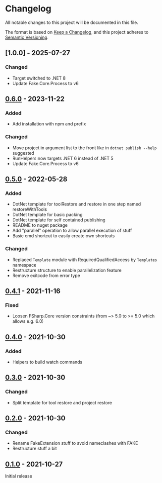 # Changelog
All notable changes to this project will be documented in this file.

The format is based on [Keep a Changelog](https://keepachangelog.com/en/1.1.0/),
and this project adheres to [Semantic Versioning](https://semver.org/spec/v2.0.0.html).

## [1.0.0] - 2025-07-27

### Changed

- Target switched to .NET 8
- Update Fake.Core.Process to v6

## [0.6.0] - 2023-11-22

### Added
- Add installation with npm and prefix

### Changed
- Move project in argument list to the front like in `dotnet publish --help` suggested
- RunHelpers now targets .NET 6 instead of .NET 5
- Update Fake.Core.Process to v6


## [0.5.0] - 2022-05-28

### Added
- DotNet template for toolRestore and restore in one step named restoreWithTools
- DotNet template for basic packing
- DotNet template for self contained publishing
- README to nuget package
- Add "parallel" operation to allow parallel execution of stuff
- Basic cmd shortcut to easily create own shortcuts

### Changed
- Replaced `Template` module with RequiredQualifiedAccess by `Templates` namespace
- Restructure structure to enable parallelization feature
- Remove exitcode from error type


## [0.4.1] - 2021-11-16

### Fixed
- Loosen FSharp.Core version constraints (from ~> 5.0 to >= 5.0 which allows e.g. 6.0)


## [0.4.0] - 2021-10-30

### Added
- Helpers to build watch commands


## [0.3.0] - 2021-10-30

### Changed
- Split template for tool restore and project restore


## [0.2.0] - 2021-10-30

### Changed
- Rename FakeExtension stuff to avoid nameclashes with FAKE
- Restructure stuff a bit


## [0.1.0] - 2021-10-27

Initial release

[Unreleased]: https://github.com/NicoVIII/RunHelpers/compare/v0.6.0...HEAD
[0.6.0]: https://github.com/NicoVIII/RunHelpers/compare/v0.5.0..v0.6.0
[0.5.0]: https://github.com/NicoVIII/RunHelpers/compare/v0.4.1..v0.5.0
[0.4.1]: https://github.com/NicoVIII/RunHelpers/compare/v0.4.0..v0.4.1
[0.4.0]: https://github.com/NicoVIII/RunHelpers/compare/v0.3.0..v0.4.0
[0.3.0]: https://github.com/NicoVIII/RunHelpers/compare/v0.2.0..v0.3.0
[0.2.0]: https://github.com/NicoVIII/RunHelpers/compare/v0.1.0..v0.2.0
[0.1.0]: https://github.com/NicoVIII/RunHelpers/releases/v0.1.0
